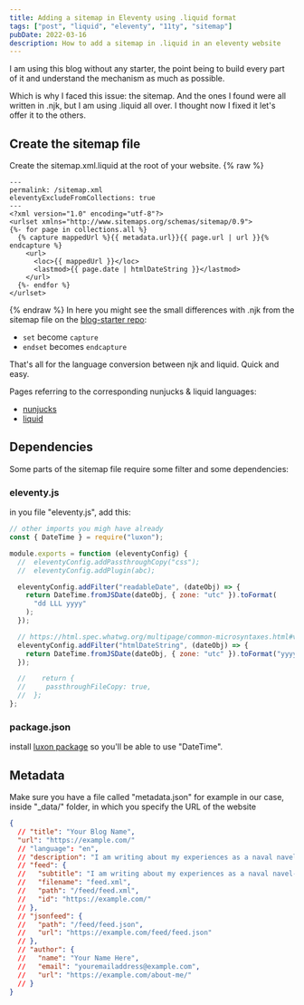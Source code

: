 ```yaml
---
title: Adding a sitemap in Eleventy using .liquid format
tags: ["post", "liquid", "eleventy", "11ty", "sitemap"]
pubDate: 2022-03-16
description: How to add a sitemap in .liquid in an eleventy website
---
```


I am using this blog without any starter, the point being to build every part of it and understand the mechanism as much as possible.

Which is why I faced this issue: the sitemap.
And the ones I found were all written in .njk, but I am using .liquid all over. I thought now I fixed it let's offer it to the others.

## Create the sitemap file

Create the sitemap.xml.liquid at the root of your website.
{% raw %}

```liquid
---
permalink: /sitemap.xml
eleventyExcludeFromCollections: true
---
<?xml version="1.0" encoding="utf-8"?>
<urlset xmlns="http://www.sitemaps.org/schemas/sitemap/0.9">
{%- for page in collections.all %}
  {% capture mappedUrl %}{{ metadata.url}}{{ page.url | url }}{% endcapture %}
    <url>
      <loc>{{ mappedUrl }}</loc>
      <lastmod>{{ page.date | htmlDateString }}</lastmod>
    </url>
  {%- endfor %}
</urlset>
```

{% endraw %}
In here you might see the small differences with .njk from the sitemap file on the [blog-starter repo](https://github.com/11ty/eleventy-base-blog/blob/master/sitemap.xml.njk):

<div class='bulleted-list'>

- `set` become `capture`
- `endset` becomes `endcapture`

</div>

That's all for the language conversion between njk and liquid. Quick and easy.

Pages referring to the corresponding nunjucks & liquid languages:

<div class='bulleted-list'>

- [nunjucks](https://mozilla.github.io/nunjucks/templating.html#set)
- [liquid](https://shopify.github.io/liquid/tags/variable/)

</div>

## Dependencies

Some parts of the sitemap file require some filter and some dependencies:

### eleventy.js

in you file "eleventy.js", add this:

```js
// other imports you migh have already
const { DateTime } = require("luxon");

module.exports = function (eleventyConfig) {
  //  eleventyConfig.addPassthroughCopy("css");
  //  eleventyConfig.addPlugin(abc);

  eleventyConfig.addFilter("readableDate", (dateObj) => {
    return DateTime.fromJSDate(dateObj, { zone: "utc" }).toFormat(
      "dd LLL yyyy"
    );
  });

  // https://html.spec.whatwg.org/multipage/common-microsyntaxes.html#valid-date-string
  eleventyConfig.addFilter("htmlDateString", (dateObj) => {
    return DateTime.fromJSDate(dateObj, { zone: "utc" }).toFormat("yyyy-LL-dd");
  });

  //    return {
  //     passthroughFileCopy: true,
  //  };
};
```

### package.json

install [luxon package](https://www.npmjs.com/package/luxon) so you'll be able to use "DateTime".

## Metadata

Make sure you have a file called "metadata.json" for example in our case, inside "\_data/" folder, in which you specify the URL of the website

```json
{
  // "title": "Your Blog Name",
  "url": "https://example.com/"
  // "language": "en",
  // "description": "I am writing about my experiences as a naval navel-gazer.",
  // "feed": {
  //   "subtitle": "I am writing about my experiences as a naval navel-gazer.",
  //   "filename": "feed.xml",
  //   "path": "/feed/feed.xml",
  //   "id": "https://example.com/"
  // },
  // "jsonfeed": {
  //   "path": "/feed/feed.json",
  //   "url": "https://example.com/feed/feed.json"
  // },
  // "author": {
  //   "name": "Your Name Here",
  //   "email": "youremailaddress@example.com",
  //   "url": "https://example.com/about-me/"
  // }
}
```
